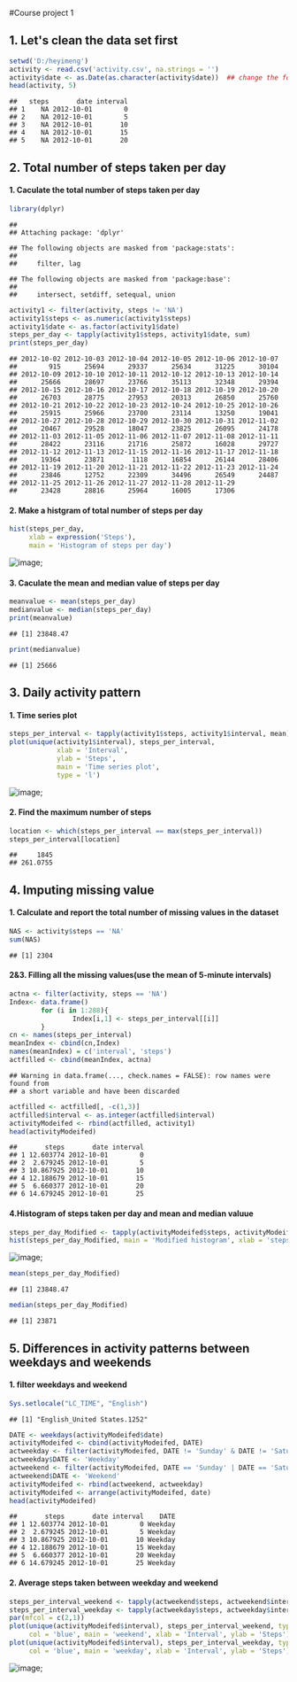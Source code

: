 #Course project 1

## 1. Let's clean the data set first

```r
setwd('D:/heyimeng')
activity <- read.csv('activity.csv', na.strings = '')
activity$date <- as.Date(as.character(activity$date))  ## change the format of date
head(activity, 5)
```

```
##   steps       date interval
## 1    NA 2012-10-01        0
## 2    NA 2012-10-01        5
## 3    NA 2012-10-01       10
## 4    NA 2012-10-01       15
## 5    NA 2012-10-01       20
```

## 2. Total number of steps taken per day

#### 1. Caculate the total number of steps taken per day 

```r
library(dplyr)
```

```
## 
## Attaching package: 'dplyr'
```

```
## The following objects are masked from 'package:stats':
## 
##     filter, lag
```

```
## The following objects are masked from 'package:base':
## 
##     intersect, setdiff, setequal, union
```

```r
activity1 <- filter(activity, steps != 'NA')
activity1$steps <- as.numeric(activity1$steps)
activity1$date <- as.factor(activity1$date)
steps_per_day <- tapply(activity1$steps, activity1$date, sum)
print(steps_per_day)
```

```
## 2012-10-02 2012-10-03 2012-10-04 2012-10-05 2012-10-06 2012-10-07 
##        915      25694      29337      25634      31225      30104 
## 2012-10-09 2012-10-10 2012-10-11 2012-10-12 2012-10-13 2012-10-14 
##      25666      28697      23766      35113      32348      29394 
## 2012-10-15 2012-10-16 2012-10-17 2012-10-18 2012-10-19 2012-10-20 
##      26703      28775      27953      20313      26850      25760 
## 2012-10-21 2012-10-22 2012-10-23 2012-10-24 2012-10-25 2012-10-26 
##      25915      25966      23700      23114      13250      19041 
## 2012-10-27 2012-10-28 2012-10-29 2012-10-30 2012-10-31 2012-11-02 
##      20467      29528      18047      23825      26095      24178 
## 2012-11-03 2012-11-05 2012-11-06 2012-11-07 2012-11-08 2012-11-11 
##      28422      23116      21716      25872      16028      29727 
## 2012-11-12 2012-11-13 2012-11-15 2012-11-16 2012-11-17 2012-11-18 
##      19364      23871       1118      16854      26144      28406 
## 2012-11-19 2012-11-20 2012-11-21 2012-11-22 2012-11-23 2012-11-24 
##      23846      12752      22309      34496      26549      24487 
## 2012-11-25 2012-11-26 2012-11-27 2012-11-28 2012-11-29 
##      23428      28816      25964      16005      17306
```

#### 2. Make a histgram of total number of steps per day

```r
hist(steps_per_day,
     xlab = expression('Steps'), 
     main = 'Histogram of steps per day')
```
![image](https://github.com/heyimeng97/RepData_PeerAssessment1/blob/master/figures/histogram%20of%20steps%20per%20day.png);


#### 3. Caculate the mean and median value of steps per day

```r
meanvalue <- mean(steps_per_day)
medianvalue <- median(steps_per_day)
print(meanvalue)
```

```
## [1] 23848.47
```

```r
print(medianvalue)
```

```
## [1] 25666
```

## 3. Daily activity pattern

#### 1. Time series plot

```r
steps_per_interval <- tapply(activity1$steps, activity1$interval, mean)
plot(unique(activity1$interval), steps_per_interval,
            xlab = 'Interval',
            ylab = 'Steps',
            main = 'Time series plot',
            type = 'l')
```

![image](https://github.com/heyimeng97/RepData_PeerAssessment1/blob/master/figures/Time%20series%20plot.png);

#### 2. Find the maximum number of steps

```r
location <- which(steps_per_interval == max(steps_per_interval))
steps_per_interval[location]
```

```
##     1845 
## 261.0755
```


## 4. Imputing missing value

#### 1. Calculate and report the total number of missing values in the dataset 

```r
NAS <- activity$steps == 'NA'
sum(NAS)
```

```
## [1] 2304
```

#### 2&3. Filling all the missing values(use the mean of 5-minute intervals)

```r
actna <- filter(activity, steps == 'NA')
Index<- data.frame()
        for (i in 1:288){
                Index[i,1] <- steps_per_interval[[i]]
        }
cn <- names(steps_per_interval)
meanIndex <- cbind(cn,Index)
names(meanIndex) = c('interval', 'steps')
actfilled <- cbind(meanIndex, actna)
```

```
## Warning in data.frame(..., check.names = FALSE): row names were found from
## a short variable and have been discarded
```

```r
actfilled <- actfilled[, -c(1,3)]
actfilled$interval <- as.integer(actfilled$interval)
activityModeifed <- rbind(actfilled, activity1)
head(activityModeifed)
```

```
##       steps       date interval
## 1 12.603774 2012-10-01        0
## 2  2.679245 2012-10-01        5
## 3 10.867925 2012-10-01       10
## 4 12.188679 2012-10-01       15
## 5  6.660377 2012-10-01       20
## 6 14.679245 2012-10-01       25
```

#### 4.Histogram of steps taken per day and mean and median valuue

```r
steps_per_day_Modified <- tapply(activityModeifed$steps, activityModeifed$date, sum)
hist(steps_per_day_Modified, main = 'Modified histogram', xlab = 'steps')
```

![image](https://github.com/heyimeng97/RepData_PeerAssessment1/blob/master/figures/Modified%20histogram.png); 

```r
mean(steps_per_day_Modified)
```

```
## [1] 23848.47
```

```r
median(steps_per_day_Modified)
```

```
## [1] 23871
```

## 5. Differences in activity patterns between weekdays and weekends
#### 1. filter weekdays and weekend

```r
Sys.setlocale("LC_TIME", "English") 
```

```
## [1] "English_United States.1252"
```

```r
DATE <- weekdays(activityModeifed$date)
activityModeifed <- cbind(activityModeifed, DATE)
actweekday <- filter(activityModeifed, DATE != 'Sunday' & DATE != 'Saturday' )
actweekday$DATE <- 'Weekday'
actweekend <- filter(activityModeifed, DATE == 'Sunday' | DATE == 'Saturday')
actweekend$DATE <- 'Weekend'
activityModeifed <- rbind(actweekend, actweekday)
activityModeifed <- arrange(activityModeifed, date)
head(activityModeifed)
```

```
##       steps       date interval    DATE
## 1 12.603774 2012-10-01        0 Weekday
## 2  2.679245 2012-10-01        5 Weekday
## 3 10.867925 2012-10-01       10 Weekday
## 4 12.188679 2012-10-01       15 Weekday
## 5  6.660377 2012-10-01       20 Weekday
## 6 14.679245 2012-10-01       25 Weekday
```

#### 2. Average steps taken between weekday and weekend

```r
steps_per_interval_weekend <- tapply(actweekend$steps, actweekend$interval, mean)
steps_per_interval_weekday <- tapply(actweekday$steps, actweekday$interval, mean)
par(mfcol = c(2,1))
plot(unique(activityModeifed$interval), steps_per_interval_weekend, type = 'l',
     col = 'blue', main = 'weekend', xlab = 'Interval', ylab = 'Steps')
plot(unique(activityModeifed$interval), steps_per_interval_weekday, type = 'l',
     col = 'blue', main = 'weekday', xlab = 'Interval', ylab = 'Steps')  
```

![image](https://github.com/heyimeng97/RepData_PeerAssessment1/blob/master/figures/weekday%20and%20weekend%20pattern.png); 
